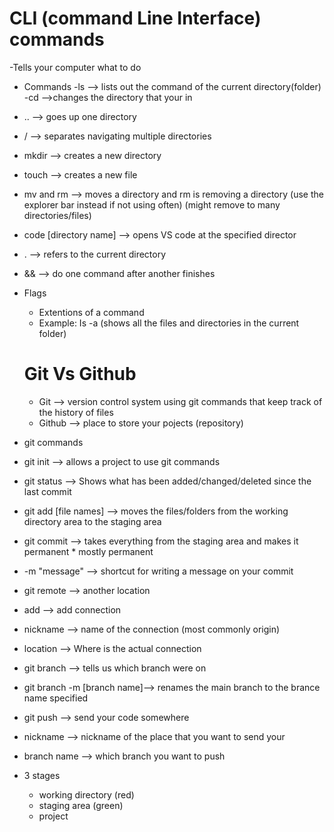 # CLI (command Line Interface) commands
-Tells your computer what to do
- Commands
-ls --> lists out the command of the current directory(folder)
-cd -->changes the directory that your in
- .. --> goes up one directory
- / --> separates navigating multiple directories
- mkdir --> creates a new directory
- touch --> creates a new file
- mv and rm --> moves a directory and rm is removing a directory (use the explorer bar instead if not using often) (might remove to many directories/files)
- code [directory name] --> opens VS code at the specified director
- . --> refers to the current directory
- && --> do one command after another finishes
- Flags 
  - Extentions of a command
  - Example: Is -a (shows all the files and directories in the current folder)
  # Git Vs Github
  - Git --> version control system using git commands that keep track of the history of files
  - Github --> place to store your pojects (repository)

- git commands
 - git init --> allows a project to use git commands
 - git status --> Shows what has been added/changed/deleted since the last commit
 - git add [file names] --> moves the files/folders from the working directory area to the staging area
 - git commit --> takes everything from the staging area and makes it permanent * mostly permanent
 - -m "message" --> shortcut for writing a message on your commit
 - git remote --> another location
 - add --> add connection
 - nickname --> name of the connection (most commonly origin)
 - location --> Where is the actual connection
 - git branch --> tells us which branch were on
 - git branch -m [branch name]--> renames the main branch to the brance name specified
 - git push --> send your code somewhere
 - nickname --> nickname of the place that you want to send your
 - branch name --> which branch you want to push

 - 3 stages
   - working directory (red)
   - staging area (green)
   - project
